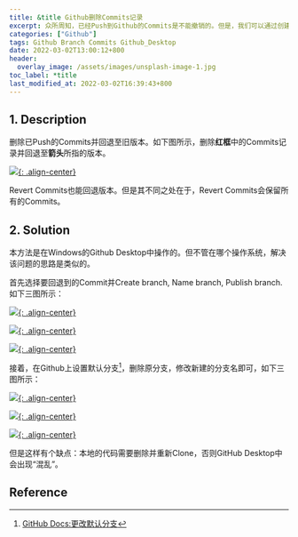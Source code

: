 ```yaml
---
title: &title Github删除Commits记录
excerpt: 众所周知，已经Push到Github的Commits是不能撤销的。但是，我们可以通过创建分支并修改默认分支的方法让Repo回退至某个版本并删除该版本后的所有Commits记录。
categories: ["Github"]
tags: Github Branch Commits Github_Desktop
date: 2022-03-02T13:00:12+800
header:
  overlay_image: /assets/images/unsplash-image-1.jpg
toc_label: *title
last_modified_at: 2022-03-02T16:39:43+800
---
```


## 1. Description

删除已Push的Commits并回退至旧版本。如下图所示，删除**红框**中的Commits记录并回退至**箭头**所指的版本。

[![](/assets/images/2-1.png){: .align-center}](/assets/images/2-1.png)

Revert Commits也能回退版本。但是其不同之处在于，Revert Commits会保留所有的Commits。

## 2. Solution

本方法是在Windows的Github Desktop中操作的。但不管在哪个操作系统，解决该问题的思路是类似的。

首先选择要回退到的Commit并Create branch, Name branch, Publish branch. 如下三图所示：

[![](/assets/images/2-2.png){: .align-center}](/assets/images/2-2.png)

[![](/assets/images/2-3.png){: .align-center}](/assets/images/2-3.png)

[![](/assets/images/2-4.png){: .align-center}](/assets/images/2-4.png)

接着，在Github上设置默认分支[^1]，删除原分支，修改新建的分支名即可，如下三图所示：

[![](/assets/images/2-5.png){: .align-center}](/assets/images/2-5.png)

[![](/assets/images/2-6.png){: .align-center}](/assets/images/2-6.png)

[![](/assets/images/2-7.png){: .align-center}](/assets/images/2-7.png)

但是这样有个缺点：本地的代码需要删除并重新Clone，否则GitHub Desktop中会出现“混乱”。

## Reference
  
[^1]: [GitHub Docs:更改默认分支](https://docs.github.com/cn/repositories/configuring-branches-and-merges-in-your-repository/managing-branches-in-your-repository/changing-the-default-branch)